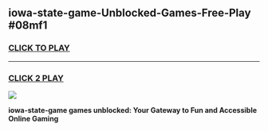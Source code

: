 
## iowa-state-game-Unblocked-Games-Free-Play #08mf1
<h3>
<a href="https://us.freeplayer.one?title=iowa-state-game&ref=9M">CLICK TO PLAY</a></h3>
<hr>

<h3>
<a href="https://us.freeplayer.one?title=iowa-state-game&ref=9M">CLICK 2 PLAY</a>
  
</h3>

<a href="https://us.freeplayer.one?title=iowa-state-game&ref=9M"><img src="https://clearcache.store/games.png"></a>


**iowa-state-game games unblocked: Your Gateway to Fun and Accessible Online Gaming**
